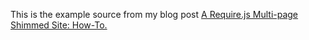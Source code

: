 This is the example source from my blog post [A Require.js Multi-page Shimmed Site: How-To.](http://robdodson.me/blog/2012/11/18/a-require-dot-js-multipage-shimmed-site-how-to/)